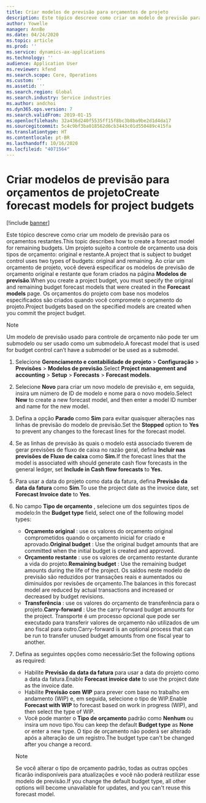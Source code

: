 ```yaml
---
title: Criar modelos de previsão para orçamentos de projeto
description: Este tópico descreve como criar um modelo de previsão para os orçamentos restantes.
author: Yowelle
manager: AnnBe
ms.date: 04/24/2020
ms.topic: article
ms.prod: ''
ms.service: dynamics-ax-applications
ms.technology: ''
audience: Application User
ms.reviewer: kfend
ms.search.scope: Core, Operations
ms.custom: ''
ms.assetid: ''
ms.search.region: Global
ms.search.industry: Service industries
ms.author: andchoi
ms.dyn365.ops.version: 7
ms.search.validFrom: 2019-01-15
ms.openlocfilehash: 32a436d240f5535ff15f8bc3b8ba9be2d1d4da17
ms.sourcegitcommit: 5c4c9bf3ba018562d6cb3443c01d550489c415fa
ms.translationtype: HT
ms.contentlocale: pt-BR
ms.lasthandoff: 10/16/2020
ms.locfileid: "4071564"
---
```

# <a name="create-forecast-models-for-project-budgets"></a><span data-ttu-id="5061c-103">Criar modelos de previsão para orçamentos de projeto</span><span class="sxs-lookup"><span data-stu-id="5061c-103">Create forecast models for project budgets</span></span> 

[!include [banner](../includes/banner.md)]

<span data-ttu-id="5061c-104">Este tópico descreve como criar um modelo de previsão para os orçamentos restantes.</span><span class="sxs-lookup"><span data-stu-id="5061c-104">This topic describes how to create a forecast model for remaining budgets.</span></span> <span data-ttu-id="5061c-105">Um projeto sujeito a controle de orçamento usa dois tipos de orçamento: original e restante.</span><span class="sxs-lookup"><span data-stu-id="5061c-105">A project that is subject to budget control uses two types of budgets: original and remaining.</span></span> <span data-ttu-id="5061c-106">Ao criar um orçamento de projeto, você deverá especificar os modelos de previsão de orçamento original e restante que foram criados na página **Modelos de previsão**.</span><span class="sxs-lookup"><span data-stu-id="5061c-106">When you create a project budget, you must specify the original and remaining budget forecast models that were created in the **Forecast models** page.</span></span> <span data-ttu-id="5061c-107">Os orçamentos do projeto com base nos modelos especificados são criados quando você compromete o orçamento do projeto.</span><span class="sxs-lookup"><span data-stu-id="5061c-107">Project budgets based on the specified models are created when you commit the project budget.</span></span>

> [!NOTE]
> <span data-ttu-id="5061c-108">Um modelo de previsão usado para controle de orçamento não pode ter um submodelo ou ser usado como um submodelo.</span><span class="sxs-lookup"><span data-stu-id="5061c-108">A forecast model that is used for budget control can’t have a submodel or be used as a submodel.</span></span>

1. <span data-ttu-id="5061c-109">Selecione **Gerenciamento e contabilidade de projeto** > **Configuração** > **Previsões**  > **Modelos de previsão**.</span><span class="sxs-lookup"><span data-stu-id="5061c-109">Select **Project management and accounting** > **Setup** > **Forecasts**  > **Forecast models**.</span></span>
2. <span data-ttu-id="5061c-110">Selecione **Novo** para criar um novo modelo de previsão e, em seguida, insira um número de ID de modelo e nome para o novo modelo.</span><span class="sxs-lookup"><span data-stu-id="5061c-110">Select **New** to create a new forecast model, and then enter a model ID number and name for the new model.</span></span> 
3. <span data-ttu-id="5061c-111">Defina a opção **Parado** como **Sim** para evitar quaisquer alterações nas linhas de previsão do modelo de previsão.</span><span class="sxs-lookup"><span data-stu-id="5061c-111">Set the **Stopped** option to **Yes** to prevent any changes to the forecast lines for the forecast model.</span></span> 
4. <span data-ttu-id="5061c-112">Se as linhas de previsão às quais o modelo está associado tiverem de gerar previsões de fluxo de caixa no razão geral, defina **Incluir nas previsões de Fluxo de caixa** como **Sim.**</span><span class="sxs-lookup"><span data-stu-id="5061c-112">If the forecast lines that the model is associated with should generate cash flow forecasts in the general ledger, set **Include in Cash flow forecasts** to **Yes.**</span></span> 
5. <span data-ttu-id="5061c-113">Para usar a data do projeto como data da fatura, defina **Previsão da data da fatura** como **Sim**.</span><span class="sxs-lookup"><span data-stu-id="5061c-113">To use the project date as the invoice date, set **Forecast Invoice date** to **Yes**.</span></span> 
6. <span data-ttu-id="5061c-114">No campo **Tipo de orçamento** , selecione um dos seguintes tipos de modelo:</span><span class="sxs-lookup"><span data-stu-id="5061c-114">In the **Budget type** field, select one of the following model types:</span></span>

   - <span data-ttu-id="5061c-115">**Orçamento original** : use os valores do orçamento original comprometidos quando o orçamento inicial for criado e aprovado.</span><span class="sxs-lookup"><span data-stu-id="5061c-115">**Original budget** : Use the original budget amounts that are committed when the initial budget is created and approved.</span></span>
   - <span data-ttu-id="5061c-116">**Orçamento restante** : use os valores de orçamento restante durante a vida do projeto.</span><span class="sxs-lookup"><span data-stu-id="5061c-116">**Remaining budget** : Use the remaining budget amounts during the life of the project.</span></span> <span data-ttu-id="5061c-117">Os saldos neste modelo de previsão são reduzidos por transações reais e aumentados ou diminuídos por revisões de orçamento.</span><span class="sxs-lookup"><span data-stu-id="5061c-117">The balances in this forecast model are reduced by actual transactions and increased or decreased by budget revisions.</span></span>
   - <span data-ttu-id="5061c-118">**Transferência** : use os valores do orçamento de transferência para o projeto.</span><span class="sxs-lookup"><span data-stu-id="5061c-118">**Carry-forward** : Use the carry-forward budget amounts for the project.</span></span> <span data-ttu-id="5061c-119">Transporte é um processo opcional que pode ser executado para transferir valores de orçamento não utilizados de um ano fiscal para outro.</span><span class="sxs-lookup"><span data-stu-id="5061c-119">Carry-forward is an optional process that can be run to transfer unused budget amounts from one fiscal year to another.</span></span>

7. <span data-ttu-id="5061c-120">Defina as seguintes opções como necessário:</span><span class="sxs-lookup"><span data-stu-id="5061c-120">Set the following options as required:</span></span>

   - <span data-ttu-id="5061c-121">Habilite **Previsão da data da fatura** para usar a data do projeto como a data da fatura.</span><span class="sxs-lookup"><span data-stu-id="5061c-121">Enable **Forecast invoice date** to use the project date as the invoice date.</span></span>
   - <span data-ttu-id="5061c-122">Habilite **Previsão com WIP** para prever com base no trabalho em andamento (WIP) e, em seguida, selecione o tipo de WIP.</span><span class="sxs-lookup"><span data-stu-id="5061c-122">Enable **Forecast with WIP** to forecast based on work in progress (WIP), and then select the type of WIP.</span></span> 
   - <span data-ttu-id="5061c-123">Você pode manter o **Tipo de orçamento** padrão como **Nenhum** ou insira um novo tipo.</span><span class="sxs-lookup"><span data-stu-id="5061c-123">You can keep the default **Budget type** as **None** or enter a new type.</span></span> <span data-ttu-id="5061c-124">O tipo de orçamento não poderá ser alterado após a alteração de um registro.</span><span class="sxs-lookup"><span data-stu-id="5061c-124">The budget type can't be changed after you change a record.</span></span>     
    > [!NOTE]
    > <span data-ttu-id="5061c-125">Se você alterar o tipo de orçamento padrão, todas as outras opções ficarão indisponíveis para atualizações e você não poderá reutilizar esse modelo de previsão.</span><span class="sxs-lookup"><span data-stu-id="5061c-125">If you change the default budget type, all other options will become unavailable for updates, and you can't reuse this forecast model.</span></span> 
   


 

